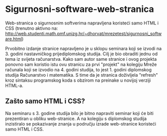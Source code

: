 # Sigurnosni-software-web-stranica
Web-stranica o sigurnosnim softverima napravljena koristeći samo HTML i CSS (trenutno aktivno na: http://web.studenti.math.pmf.unizg.hr/~dhorvat/mrezetest/sigurnosni_software.html)

Prvobitno izdanje stranice napravljeno je u sklopu seminara koji se izvodi na 3. godini nastavničkog prijediplomskog studija. Cilj je bio obraditi jednu od tema iz svijeta računarstva. Kako sam autor same stranice i ovog projekta ponovno sam koristio istu ovu stranicu za prvi "projekt" na kolegiju Mreže računala koji se izvodio na 4. godini studija, to jest 1. godini diplomskog studija Računarstvo i matematika. S time da je stranica doživljela "refresh" kroz sintaksu programskog koda s obzirom na preinake u novijoj verziji HTML-a. 

## Zašto samo HTML i CSS? 
Na seminaru s 3. godine studija bilo je bitno napraviti seminar koji će biti prezentiran u obliku web-stranice. A na kolegiju s diplomskog studija inzistiralo se pokazivanje znanja u području izrade web-stranice koristeći samo HTML i CSS.
